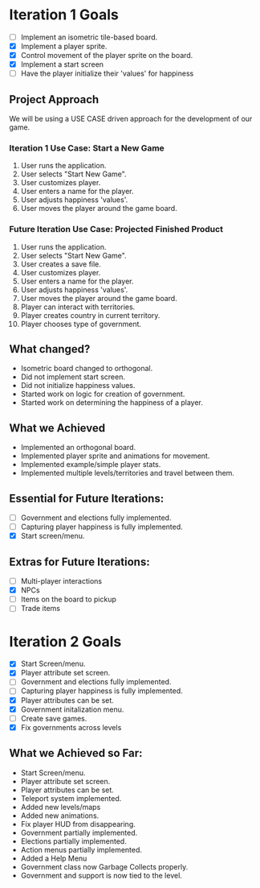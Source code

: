 Iteration 1 Goals
=================
- [ ] Implement an isometric tile-based board.
- [x] Implement a player sprite.
- [x] Control movement of the player sprite on the board.
- [x] Implement a start screen
- [ ] Have the player initialize their 'values' for happiness

Project Approach
----------------
We will be using a USE CASE driven approach for the development of our game.

### Iteration 1 Use Case: Start a New Game
1. User runs the application.
2. User selects "Start New Game".
3. User customizes player.
  1. User enters a name for the player.
  2. User adjusts happiness 'values'.
4. User moves the player around the game board.

### Future Iteration Use Case: Projected Finished Product
1. User runs the application.
2. User selects "Start New Game".
3. User creates a save file.
4. User customizes player.
  1. User enters a name for the player.
  2. User adjusts happiness 'values'.
5. User moves the player around the game board.
  1. Player can interact with territories.
6. Player creates country in current territory.
7. Player chooses type of government.

What changed?
-------------
+ Isometric board changed to orthogonal.
+ Did not implement start screen.
+ Did not initialize happiness values.
+ Started work on logic for creation of government.
+ Started work on determining the happiness of a player.

What we Achieved
----------------
+ Implemented an orthogonal board.
+ Implemented player sprite and animations for movement.
+ Implemented example/simple player stats.
+ Implemented multiple levels/territories and travel between them.

Essential for Future Iterations:
--------------------------------
+ [ ] Government and elections fully implemented.
+ [ ] Capturing player happiness is fully implemented.
+ [x] Start screen/menu.

Extras for Future Iterations:
----------------------------
+ [ ] Multi-player interactions
+ [x] NPCs
+ [ ] Items on the board to pickup
+ [ ] Trade items

Iteration 2 Goals
=================
- [x] Start Screen/menu.
- [x] Player attribute set screen.
- [ ] Government and elections fully implemented.
- [ ] Capturing player happiness is fully implemented.
- [x] Player attributes can be set.
- [x] Government initalization menu.
- [ ] Create save games.
- [X] Fix governments across levels

What we Achieved so Far:
------------------------
+ Start Screen/menu.
+ Player attribute set screen.
+ Player attributes can be set.
+ Teleport system implemented.
+ Added new levels/maps
+ Added new animations.
+ Fix player HUD from disappearing.
+ Government partially implemented.
+ Elections partially implemented.
+ Action menus partially implemented.
+ Added a Help Menu
+ Government class now Garbage Collects properly.
+ Government and support is now tied to the level.




